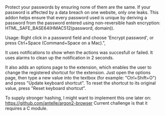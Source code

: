 Protect your passwords by ensuring none of them are the same. If your password is affected by a data breach on one website, only one leaks.
This addon helps ensure that every password used is unique by deriving a password from the password entered using non-reversible hash encryption: HTML_SAFE_BASE64(HMAC512(password, domain)). 

Usage: Right click in a password field and choose 'Encrypt password', or press Ctrl+Space (Command+Space on a Mac).",

It uses notifications to show when the actions was succesfull or failed.
It uses alarms to clean up the notification in 2 seconds.

It also adds an options page to the extension, which enables the user to change the registered shortcut for the extension. 
Just open the options page, then type a new value into the textbox (for example: "Ctrl+Shift+O") and press "Update keyboard shortcut". To reset the shortcut to its original value, press "Reset keyboard shortcut".

To supply stronger hashing, I might want to implement this one later on:
https://github.com/antelle/argon2-browser
Current challenge is that it requires a C module.